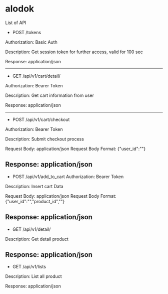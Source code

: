 # alodok

List of API

- POST /tokens

Authorization: Basic Auth

Description:
Get session token for further access, valid for 100 sec

Response: application/json

-------------------------------------------------------------------------

- GET /api/v1/cart/detail/<userid>

Authorization: Bearer Token

Description:
Get cart information from user

Response: application/json

-------------------------------------------------------------------------

- POST /api/v1/cart/checkout

Authorization: Bearer Token

Description:
Submit checkout process

Request Body: application/json
Request Body Format: {"user_id":""}

Response: application/json
-------------------------------------------------------------------------

- POST /api/v1/add_to_cart
Authorization: Bearer Token

Description:
Insert cart Data

Request Body: application/json
Request Body Format: {"user_id":"","product_id",""}

Response: application/json
-------------------------------------------------------------------------

- GET /api/v1/detail/<id>

Description:
Get detail product

Response: application/json
-------------------------------------------------------------------------

- GET /api/v1/lists

Description:
List all product

Response: application/json
